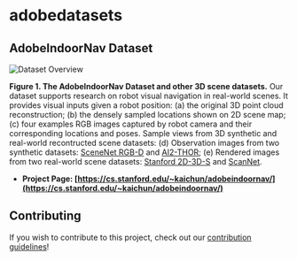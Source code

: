 # adobedatasets

## AdobeIndoorNav Dataset

![Dataset Overview](https://github.com/daerduoCarey/AdobeIndoorNav/blob/master/images/dataset_overview.png)

**Figure 1. The AdobeIndoorNav Dataset and other 3D scene datasets.** Our dataset supports research on robot visual navigation in real-world scenes. It provides visual inputs given a robot position: (a) the original 3D point cloud reconstruction; (b) the densely sampled locations shown on 2D scene map; (c) four examples RGB images captured by robot camera and their corresponding locations and poses. Sample views from 3D synthetic and real-world recontructed scene datasets: (d) Observation images from two synthetic datasets: [SceneNet RGB-D](https://robotvault.bitbucket.io/scenenet-rgbd.html) and [AI2-THOR](http://ai2thor.allenai.org/); (e) Rendered images from two real-world scene datasets: [Stanford 2D-3D-S](http://buildingparser.stanford.edu/) and [ScanNet](http://www.scan-net.org/).

- __Project Page: [https://cs.stanford.edu/~kaichun/adobeindoornav/](https://cs.stanford.edu/~kaichun/adobeindoornav/)__

## Contributing

If you wish to contribute to this project, check out our [contribution guidelines](CONTRIBUTING.md)!
